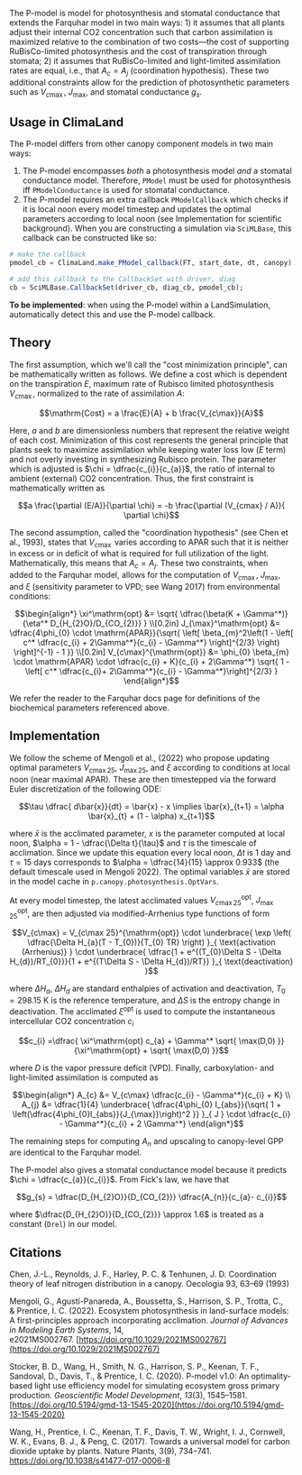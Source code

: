 The P-model is model for photosynthesis and stomatal conductance that extends the Farquhar model in two main ways: 1) it assumes that all plants adjust their internal CO2 concentration such that carbon assimilation is maximized relative to the combination of two costs—the cost of supporting RuBisCo-limited photosynthesis and the cost of transpiration through stomata; 2) it assumes that RuBisCo-limited and light-limited assimilation rates are equal, i.e., that $A_c = A_j$ (coordination hypothesis). These two additional constraints allow for the prediction of photosynthetic parameters such as $V_{c\max}$, $J_{\max}$, and stomatal conductance $g_{s}$. 
## Usage in ClimaLand
The P-model differs from other canopy component models in two main ways: 
1) The P-model encompasses *both* a photosynthesis model *and* a stomatal conductance model. Therefore, `PModel` must be used for photosynthesis iff `PModelConductance` is used for stomatal conductance. 
2) The P-model requires an extra callback `PModelCallback` which checks if it is local noon every model timestep and updates the optimal parameters according to local noon (see Implementation for scientific background). When you are constructing a simulation via `SciMLBase`, this callback can be constructed like so:

```julia
# make the callback 
pmodel_cb = ClimaLand.make_PModel_callback(FT, start_date, dt, canopy)

# add this callback to the CallbackSet with driver, diag
cb = SciMLBase.CallbackSet(driver_cb, diag_cb, pmodel_cb);
```

**To be implemented**: when using the P-model within a LandSimulation, automatically detect this and use the P-model callback. 
## Theory 
The first assumption, which we'll call the "cost minimization principle", can be mathematically written as follows. We define a cost which is dependent on the transpiration $E$, maximum rate of Rubisco limited photosynthesis $V_{c\max}$, normalized to the rate of assimilation $A$:
```math
\mathrm{Cost} = a \frac{E}{A} + b \frac{V_{c\max}}{A}
```
Here, $a$ and $b$ are dimensionless numbers that represent the relative weight of each cost. Minimization of this cost represents the general principle that plants seek to maximize assimilation while keeping water loss low ($E$ term) and not overly investing in synthesizing Rubisco protein. The parameter which is adjusted is $\chi = \dfrac{c_{i}}{c_{a}}$, the ratio of internal to ambient (external) CO2 concentration. Thus, the first constraint is mathematically written as
```math
a \frac{\partial (E/A)}{\partial \chi} = -b \frac{\partial (V_{cmax} / A)}{ \partial \chi}
```
The second assumption, called the "coordination hypothesis" (see Chen et al., 1993), states that $V_{c\max}$
varies according to APAR such that it is neither in excess or in deficit of what is required for full utilization of the light. Mathematically, this means that $A_{c} = A_{j}$. These two constraints, when added to the Farquhar model, allows for the computation of $V_{c\max}$, $J_{\max}$, and $\xi$ (sensitivity parameter to VPD; see Wang 2017) from environmental conditions: 
```math
\begin{align*}
\xi^\mathrm{opt} &= \sqrt{ \dfrac{\beta(K + \Gamma^*)}{\eta^* D_{H_{2}O}/D_{CO_{2}}} } \\[0.2in]
J_{\max}^\mathrm{opt} &= \dfrac{4\phi_{0} \cdot  \mathrm{APAR}}{\sqrt{ \left[ \beta_{m}^2\left(1 - \left[ c^* \dfrac{c_{i} + 2\Gamma^*}{c_{i} - \Gamma^*} \right]^{2/3} \right) \right]^{-1} - 1 }} \\[0.2in]
V_{c\max}^{\mathrm{opt}} &= \phi_{0} \beta_{m} \cdot \mathrm{APAR} \cdot \dfrac{c_{i} + K}{c_{i} + 2\Gamma^*} \sqrt{ 1 - \left[ c^*  \dfrac{c_{i}+ 2\Gamma^*}{c_{i} - \Gamma^*}\right]^{2/3} }
\end{align*}
```
We refer the reader to the Farquhar docs page for definitions of the biochemical parameters referenced above.

## Implementation
We follow the scheme of Mengoli et al., (2022) who propose updating optimal parameters $V_{c\max 25}$, $J_{\max25}$, and $\xi$ according to conditions at local noon (near maximal APAR). These are then timestepped via the forward Euler discretization of the following ODE: 
```math
\tau \dfrac{ d\bar{x}}{dt} = \bar{x} - x \implies \bar{x}_{t+1} = \alpha \bar{x}_{t} + (1 - \alpha) x_{t+1}
```
where $\bar{x}$ is the acclimated parameter, $x$ is the parameter computed at local noon, $\alpha = 1 - \dfrac{\Delta t}{\tau}$ and $\tau$ is the timescale of acclimation. Since we update this equation every local noon, $\Delta t$ is 1 day and $\tau = 15$ days corresponds to $\alpha = \dfrac{14}{15} \approx 0.933$ (the default timescale used in Mengoli 2022). The optimal variables $\bar{x}$ are stored in the model cache in `p.canopy.photosynthesis.OptVars`.  

At every model timestep, the latest acclimated values $V_{c\max 25}^{\mathrm{opt}}$, $J_{\max 25}^{\mathrm{opt}}$, are then adjusted via modified-Arrhenius type functions of form 
```math
V_{c\max} = V_{c\max 25}^{\mathrm{opt}} \cdot \underbrace{ \exp \left( \dfrac{\Delta H_{a}(T - T_{0})}{T_{0} TR} \right) }_{ \text{activation (Arrhenius)} } \cdot \underbrace{ \dfrac{1 + e^{(T_{0}\Delta S - \Delta H_{d})/RT_{0}}}{1 + e^{(T\Delta S - \Delta H_{d})/RT}}  }_{ \text{deactivation} }
```
where $\Delta H_{a}$, $\Delta H_{d}$ are standard enthalpies of activation and deactivation, $T_{0} = 298.15$ K is the reference temperature, and $\Delta S$ is the entropy change in deactivation. The acclimated $\xi^\mathrm{opt}$ is used to compute the instantaneous intercellular CO2 concentration $c_{i}$
```math
c_{i} =\dfrac{ \xi^\mathrm{opt} c_{a} + \Gamma^* \sqrt{ \max(D,0) }}{\xi^\mathrm{opt} + \sqrt{ \max(D,0) }}
```
where $D$ is the vapor pressure deficit (VPD). Finally, carboxylation- and light-limited assimilation is computed as
```math
\begin{align*}
A_{c} &= V_{c\max} \dfrac{c_{i} - \Gamma^*}{c_{i} + K} \\
A_{j} &= \dfrac{1}{4} \underbrace{ \dfrac{4\phi_{0} I_{abs}}{\sqrt{ 1 + \left(\dfrac{4\phi_{0}I_{abs}}{J_{\max}}\right)^2 }} }_{ J } \cdot \dfrac{c_{i} - \Gamma^*}{c_{i} + 2 \Gamma^*}
\end{align*}
```
The remaining steps for computing $A_{n}$ and upscaling to canopy-level GPP are identical to the Farquhar model.

The P-model also gives a stomatal conductance model because it predicts $\chi = \dfrac{c_{a}}{c_{i}}$. From Fick's law, we have that 
```math
g_{s} = \dfrac{D_{H_{2}O}}{D_{CO_{2}}} \dfrac{A_{n}}{c_{a}- c_{i}}
```
where $\dfrac{D_{H_{2}O}}{D_{CO_{2}}} \approx 1.6$ is treated as a constant (`Drel`) in our model. 
## Citations
Chen, J.-L., Reynolds, J. F., Harley, P. C. & Tenhunen, J. D. Coordination theory of leaf nitrogen distribution in a canopy. Oecologia 93, 63–69 (1993)

Mengoli, G., Agustí-Panareda, A., Boussetta, S., Harrison, S. P., Trotta, C., & Prentice, I. C. (2022). Ecosystem photosynthesis in land-surface models: A first-principles approach incorporating acclimation. _Journal of Advances in Modeling Earth Systems_, 14, e2021MS002767. [https://doi.org/10.1029/2021MS002767](https://doi.org/10.1029/2021MS002767)

Stocker, B. D., Wang, H., Smith, N. G., Harrison, S. P., Keenan, T. F., Sandoval, D., Davis, T., & Prentice, I. C. (2020). P-model v1.0: An optimality-based light use efficiency model for simulating ecosystem gross primary production. _Geoscientific Model Development_, _13_(3), 1545–1581. [https://doi.org/10.5194/gmd-13-1545-2020](https://doi.org/10.5194/gmd-13-1545-2020)

Wang, H., Prentice, I. C., Keenan, T. F., Davis, T. W., Wright, I. J., Cornwell, W. K., Evans, B. J., & Peng, C. (2017). Towards a universal model for carbon dioxide uptake by plants. Nature Plants, 3(9), 734–741. https://doi.org/10.1038/s41477-017-0006-8
